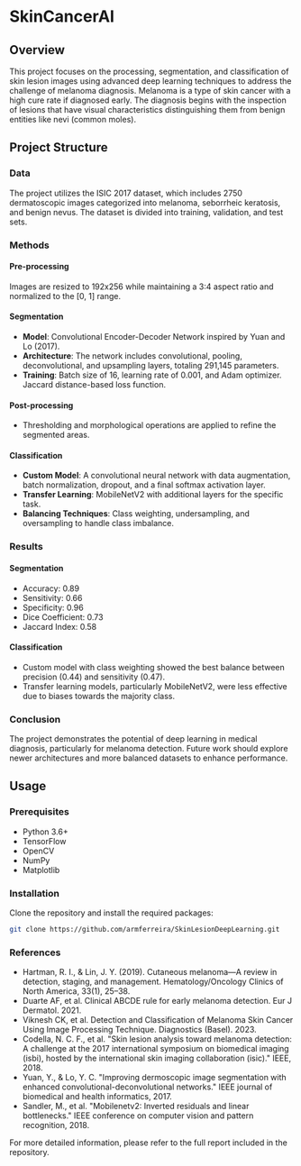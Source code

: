 # SkinCancerAI

## Overview

This project focuses on the processing, segmentation, and classification of skin lesion images using advanced deep learning techniques to address the challenge of melanoma diagnosis. Melanoma is a type of skin cancer with a high cure rate if diagnosed early. The diagnosis begins with the inspection of lesions that have visual characteristics distinguishing them from benign entities like nevi (common moles).

## Project Structure

### Data
The project utilizes the ISIC 2017 dataset, which includes 2750 dermatoscopic images categorized into melanoma, seborrheic keratosis, and benign nevus. The dataset is divided into training, validation, and test sets.

### Methods

#### Pre-processing
Images are resized to 192x256 while maintaining a 3:4 aspect ratio and normalized to the [0, 1] range.

#### Segmentation
- **Model**: Convolutional Encoder-Decoder Network inspired by Yuan and Lo (2017).
- **Architecture**: The network includes convolutional, pooling, deconvolutional, and upsampling layers, totaling 291,145 parameters.
- **Training**: Batch size of 16, learning rate of 0.001, and Adam optimizer. Jaccard distance-based loss function.

#### Post-processing
- Thresholding and morphological operations are applied to refine the segmented areas.

#### Classification
- **Custom Model**: A convolutional neural network with data augmentation, batch normalization, dropout, and a final softmax activation layer.
- **Transfer Learning**: MobileNetV2 with additional layers for the specific task.
- **Balancing Techniques**: Class weighting, undersampling, and oversampling to handle class imbalance.

### Results

#### Segmentation
- Accuracy: 0.89
- Sensitivity: 0.66
- Specificity: 0.96
- Dice Coefficient: 0.73
- Jaccard Index: 0.58

#### Classification
- Custom model with class weighting showed the best balance between precision (0.44) and sensitivity (0.47).
- Transfer learning models, particularly MobileNetV2, were less effective due to biases towards the majority class.

### Conclusion
The project demonstrates the potential of deep learning in medical diagnosis, particularly for melanoma detection. Future work should explore newer architectures and more balanced datasets to enhance performance.

## Usage

### Prerequisites
- Python 3.6+
- TensorFlow
- OpenCV
- NumPy
- Matplotlib

### Installation
Clone the repository and install the required packages:
```sh
git clone https://github.com/armferreira/SkinLesionDeepLearning.git
```
### References
- Hartman, R. I., & Lin, J. Y. (2019). Cutaneous melanoma—A review in detection, staging, and management. Hematology/Oncology Clinics of North America, 33(1), 25–38.
- Duarte AF, et al. Clinical ABCDE rule for early melanoma detection. Eur J Dermatol. 2021.
- Viknesh CK, et al. Detection and Classification of Melanoma Skin Cancer Using Image Processing Technique. Diagnostics (Basel). 2023.
- Codella, N. C. F., et al. "Skin lesion analysis toward melanoma detection: A challenge at the 2017 international symposium on biomedical imaging (isbi), hosted by the international skin imaging collaboration (isic)." IEEE, 2018.
- Yuan, Y., & Lo, Y. C. "Improving dermoscopic image segmentation with enhanced convolutional-deconvolutional networks." IEEE journal of biomedical and health informatics, 2017.
- Sandler, M., et al. "Mobilenetv2: Inverted residuals and linear bottlenecks." IEEE conference on computer vision and pattern recognition, 2018.

For more detailed information, please refer to the full report included in the repository.
